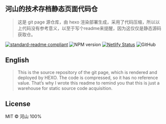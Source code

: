 ## 河山的技术存档静态页面代码仓
>这是 git page 源仓库，由 hexo 渲染部署生成，采用了代码压缩，所以以上代码没有参考意义，以至于写个readme来提醒，因为这仅仅是静态源码获取仓。

[![standard-readme compliant](https://img.shields.io/badge/readme%20style-standard-brightgreen.svg)](https://github.com/RichardLitt/standard-readme) ![NPM version](https://badge.fury.io/js/hexo.svg) [![Netlify Status](https://api.netlify.com/api/v1/badges/77e2a74d-30e3-4788-b7f1-257d746d2361/deploy-status)](https://app.netlify.com/sites/radiant-brioche-f77a52/deploys) ![GitHub](https://img.shields.io/github/license/wrm244/wrm244.github.io)

## English
> This is the source repository of the git page, which is rendered and deployed by HEXO. The code is compressed, so it has no reference value. That’s why I wrote this readme to remind you that this is just a warehouse for static source code acquisition.
## License

MIT © 河山 100%
